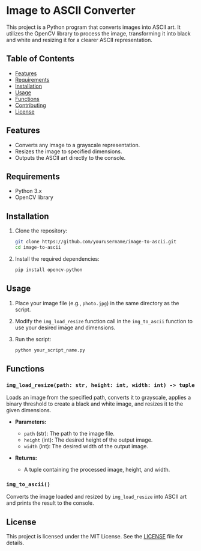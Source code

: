 # Image to ASCII Converter

This project is a Python program that converts images into ASCII art. It utilizes the OpenCV library to process the image, transforming it into black and white and resizing it for a clearer ASCII representation.

## Table of Contents

- [Features](#features)
- [Requirements](#requirements)
- [Installation](#installation)
- [Usage](#usage)
- [Functions](#functions)
- [Contributing](#contributing)
- [License](#license)

## Features

- Converts any image to a grayscale representation.
- Resizes the image to specified dimensions.
- Outputs the ASCII art directly to the console.

## Requirements

- Python 3.x
- OpenCV library

## Installation

1. Clone the repository:

   ```bash
   git clone https://github.com/yourusername/image-to-ascii.git
   cd image-to-ascii
   ```

2. Install the required dependencies:

   ```bash
   pip install opencv-python
   ```

## Usage

1. Place your image file (e.g., `photo.jpg`) in the same directory as the script.
2. Modify the `img_load_resize` function call in the `img_to_ascii` function to use your desired image and dimensions.
3. Run the script:

   ```bash
   python your_script_name.py
   ```

## Functions

### `img_load_resize(path: str, height: int, width: int) -> tuple`

Loads an image from the specified path, converts it to grayscale, applies a binary threshold to create a black and white image, and resizes it to the given dimensions.

- **Parameters:**
  - `path` (str): The path to the image file.
  - `height` (int): The desired height of the output image.
  - `width` (int): The desired width of the output image.

- **Returns:**
  - A tuple containing the processed image, height, and width.

### `img_to_ascii()`

Converts the image loaded and resized by `img_load_resize` into ASCII art and prints the result to the console.


## License

This project is licensed under the MIT License. See the [LICENSE](LICENSE) file for details.
